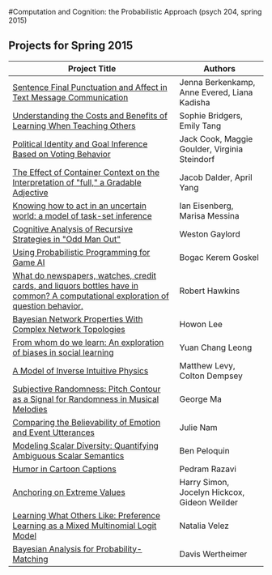 #Computation and Cognition: the Probabilistic Approach (psych 204, spring 2015)

## Projects for Spring 2015

| Project Title | Authors |
| --- | --- |
| <a href="web.stanford.edu/~dco/psych204/Berkenkamp_Evered_Kadisha_Report.pdf"> Sentence Final Punctuation and Affect in Text Message Communication </a> | Jenna Berkenkamp, Anne Evered, Liana Kadisha |
| <a href="web.stanford.edu/~dco/psych204/Bridgers_Tang_Report.pdf"> Understanding the Costs and Benefits of Learning When Teaching Others </a> | Sophie Bridgers, Emily Tang |
| <a href="web.stanford.edu/~dco/psych204/Cook_Goulder_Steindorf_Report.pdf"> Political Identity and Goal Inference Based on Voting Behavior </a> | Jack Cook, Maggie Goulder, Virginia Steindorf |
| <a href="web.stanford.edu/~dco/psych204/Dalder_Yang_Report.pdf"> The Effect of Container Context on the Interpretation of "full," a Gradable Adjective </a> | Jacob Dalder, April Yang | 
| <a href="web.stanford.edu/~dco/psych204/Eisenberg_Messina_Report.pdf"> Knowing how to act in an uncertain world: a model of task-set inference </a> | Ian Eisenberg, Marisa Messina |
| <a href="web.stanford.edu/~dco/psych204/Gaylord_Report.pdf"> Cognitive Analysis of Recursive Strategies in "Odd Man Out" </a> | Weston Gaylord |
| <a href="web.stanford.edu/~dco/psych204/Goskel_Report.pdf"> Using Probabilistic Programming for Game AI </a> | Bogac Kerem Goskel |
| <a href="web.stanford.edu/~dco/psych204/Hawkins_Report.pdf"> What do newspapers, watches, credit cards, and liquors bottles have in common? A computational exploration of question behavior.</a> | Robert Hawkins |
| <a href="web.stanford.edu/~dco/psych204/Lee_Report.pdf"> Bayesian Network Properties With Complex Network Topologies </a> | Howon Lee |
| <a href="web.stanford.edu/~dco/psych204/Leong_Report.pdf"> From whom do we learn: An exploration of biases in social learning </a> | Yuan Chang Leong |
| <a href="web.stanford.edu/~dco/psych204/Levy_Dempsey_Report.pdf"> A Model of Inverse Intuitive Physics </a> | Matthew Levy, Colton Dempsey |
| <a href="web.stanford.edu/~dco/psych204/Ma_Report.pdf"> Subjective Randomness: Pitch Contour as a Signal for Randomness in Musical Melodies </a> | George Ma |
| <a href="web.stanford.edu/~dco/psych204/Nam_Report.pdf"> Comparing the Believability of Emotion and Event Utterances </a> | Julie Nam |
| <a href="web.stanford.edu/~dco/psych204/Peloquin_Report.pdf"> Modeling Scalar Diversity: Quantifying Ambiguous Scalar Semantics | Ben Peloquin </a> |
| <a href="web.stanford.edu/~dco/psych204/Razavi_Report.pdf"> Humor in Cartoon Captions </a> | Pedram Razavi |
| <a href="web.stanford.edu/~dco/psych204/Simon_Hickcox_Weilder_Report.pdf"> Anchoring on Extreme Values </a> | Harry Simon, Jocelyn Hickcox, Gideon Weilder |
| <a href="web.stanford.edu/~dco/psych204/Velez_Report.pdf"> Learning What Others Like: Preference Learning as a Mixed Multinomial Logit Model </a> | Natalia Velez |
| <a href="web.stanford.edu/~dco/psych204/Wertheimer_Report.pdf"> Bayesian Analysis for Probability-Matching </a> | Davis Wertheimer | 







